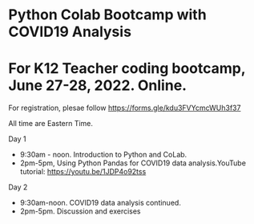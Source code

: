 # Python Colab Bootcamp with COVID19 Analysis
# For K12 Teacher coding bootcamp, June 27-28, 2022. Online. 
For registration, plesae follow https://forms.gle/kdu3FVYcmcWUh3f37 

All time are Eastern Time. <br> 

Day 1<br> 
+ 9:30am - noon. Introduction to Python and CoLab. <br> 
+ 2pm-5pm,  Using Python Pandas for COVID19 data analysis.YouTube tutorial: https://youtu.be/1JDP4o92tss  <br> 
       
Day 2 <br>
* 9:30am-noon. COVID19 data analysis continued. <br> 
* 2pm-5pm.  Discussion and exercises

